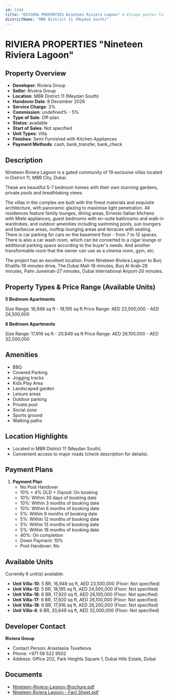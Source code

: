 ```yaml
---
id: 1344
title: "RIVIERA PROPERTIES Nineteen Riviera Lagoon" # Escape quotes for YAML string
districtName: "MBR District 11 (Meydan South)"
---
```


# RIVIERA PROPERTIES "Nineteen Riviera Lagoon"

## Property Overview
- **Developer**: Riviera Group
- **Seller**: Riviera Group
- **Location**: MBR District 11 (Meydan South)
- **Handover Date**: 8 December 2026
- **Service Charge**: 3%
- **Commission**: undefined% - 5%
- **Type of Sale**: Off-plan
- **Status**: available
- **Start of Sales**: Not specified
- **Unit Types**: Villa
- **Finishes**: Semi Furnished with Kitchen Appliances
- **Payment Methods**: cash, bank_transfer, bank_check

## Description
Nineteen Riviera Lagoon is a gated community of 19 exclusive villas located in District 11, MBR City, Dubai.

These are beautiful 5-7 bedroom homes with their own stunning gardens, private pools and breathtaking views.

The villas in the complex are built with the finest materials and exquisite architecture, with panoramic glazing to maximise light penetration. All residences feature family lounges, dining areas, Ernesto Italian kitchens with Miele appliances, guest bedrooms with en-suite bathrooms and walk-in wardrobes, and outdoor amenities including swimming pools, sun loungers and barbecue areas, rooftop lounging areas and terraces with seating. There is car parking for cars on the basement floor - from 7 to 12 spaces. There is also a car wash room, which can be converted to a cigar lounge or additional parking space according to the buyer's needs. And another transformable room that the owner can use as a cinema room, gym, etc. 

The project has an excellent location. From Nineteen Riviera Lagoon to Burj Khalifa-18 minutes drive, The Dubai Mall-18 minutes, Burj Al Arab-28 minutes, Palm Jumeirah-27 minutes, Dubai International Airport-20 minutes.

## Property Types & Price Range (Available Units)
**5 Bedroom Apartments**

Size Range: 16,948 sq ft - 18,195 sq ft
Price Range: AED 23,500,000 - AED 24,500,000

**6 Bedroom Apartments**

Size Range: 17,916 sq ft - 20,649 sq ft
Price Range: AED 26,100,000 - AED 32,000,000

## Amenities
- BBQ
- Covered Parking
- Jogging tracks
- Kids Play Area
- Landscaped garden
- Leisure areas
- Outdoor parking
- Private pool
- Social zone
- Sports ground
- Walking paths

## Location Highlights
- Located in MBR District 11 (Meydan South).
- Convenient access to major roads (check description for details).

## Payment Plans
1. **Payment Plan**
   - No Post Handover
   - 10% + 4% DLD + Oqood: On booking
   - 10%: Within 30 days of booking date
   - 10%: Within 3 months of booking date
   - 10%: Within 6 months of booking date
   - 5%: Within 9 months of booking date
   - 5%: Within 12 months of booking date
   - 5%: Within 15 months of booking date
   - 5%: Within 18 months of booking date
   - 40%: On completion
   - Down Payment: 10%
   - Post Handover: No

## Available Units
Currently 6 unit(s) available:
- **Unit Villa-10**: 5 BR, 16,948 sq ft, AED 23,500,000 (Floor: Not specified)
- **Unit Villa-12**: 5 BR, 18,195 sq ft, AED 24,500,000 (Floor: Not specified)
- **Unit Villa-16**: 6 BR, 17,920 sq ft, AED 26,100,000 (Floor: Not specified)
- **Unit Villa-17**: 6 BR, 17,920 sq ft, AED 26,100,000 (Floor: Not specified)
- **Unit Villa-18**: 6 BR, 17,916 sq ft, AED 26,200,000 (Floor: Not specified)
- **Unit Villa-4**: 6 BR, 20,649 sq ft, AED 32,000,000 (Floor: Not specified)

## Developer Contact
**Riviera Group**
- Contact Person: Anastasiia Tsvetkova
- Phone: +971 58 522 9502
- Address: Office 202, Park Heights Square 1, Dubai Hills Estate, Dubai

## Documents
- [Nineteen-Riviera-Lagoon-Brochure.pdf](https://cdn.geniemap.net/2024/07/10/paEEAbvQPjg0Yss9O8WzofLvlnW9bLQuo3LrwDai.pdf)
- [Nineteen Riviera Lagoon - Fact Sheet.pdf](https://cdn.geniemap.net/2024/07/10/DCn17A6tIC9Yf4FGW77fwdNCrkM6YQK43joPsbEG.pdf)
